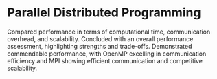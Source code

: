# Parallel Distributed Programming
Compared performance in terms of computational time, communication overhead, and scalability.
Concluded with an overall performance assessment, highlighting strengths and trade-offs.
Demonstrated commendable performance, with OpenMP excelling in communication efficiency and MPI showing efficient communication and competitive scalability.